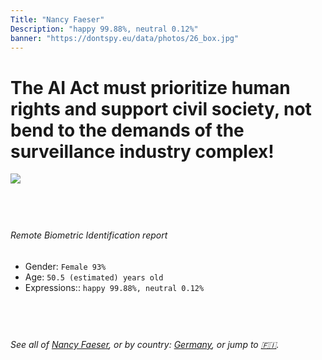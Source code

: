 ```yaml
---
Title: "Nancy Faeser"
Description: "happy 99.88%, neutral 0.12%"
banner: "https://dontspy.eu/data/photos/26_box.jpg"
---
```


# The AI Act must prioritize human rights and support civil society, not bend to the demands of the surveillance industry complex!

<link rel="stylesheet" type="text/css" href="/css/blog.css" />

<div class="is-fake" hidden>

_This image is **clearly fake**_, yet we [continue to collect them because the AI Act negotiations](/blog/why-deepfake/) are heading in a direction that will only make people's lives more complicated. For a more in-depth explanation, read: [Double threat: why losing the battle against Face Biometrics would fuel the proliferation of deepfakes](/blog/the-dual-threat-how-losing-the-biometric-battle-fuels-deepfake-proliferation/).


</div>

<!-- <img src="https://dontspy.eu/data/photos/54_box.jpg" /> -->
<img src="https://dontspy.eu/data/photos/26_box.jpg" />

## <br>

###### Remote Biometric Identification report

* <span class="label">Gender:</span> `Female 93%`
* <span class="label">Age:</span> `50.5 (estimated) years old`
* <span class="label">Expressions::</span> `happy 99.88%, neutral 0.12%`

## <br>

###### See all of [Nancy Faeser](/policymaker#Nancy%20Faeser), or by country: [Germany](/country#Germany), or jump to [🇫🇮](/x/39).

## <br>
